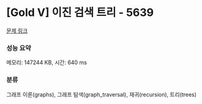 # [Gold V] 이진 검색 트리 - 5639 

[문제 링크](https://www.acmicpc.net/problem/5639) 

### 성능 요약

메모리: 147244 KB, 시간: 640 ms

### 분류

그래프 이론(graphs), 그래프 탐색(graph_traversal), 재귀(recursion), 트리(trees)

